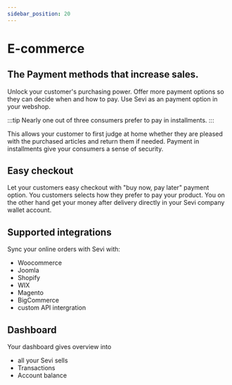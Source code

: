 ```yaml
---
sidebar_position: 20
---
```



# E-commerce 
## The Payment methods that increase sales.

Unlock your customer's purchasing power. Offer more payment options so they can decide when and how to pay. Use Sevi as an payment option in your webshop. 

:::tip
Nearly one out of three consumers prefer to pay in installments. 
:::

This allows your customer to first judge at home whether they are pleased with the purchased articles and return them if needed. Payment in installments give your consumers a sense of security. 

## Easy checkout

Let your customers easy checkout with "buy now, pay later" payment option. You customers selects how they prefer to pay your product. You on the other hand get your money after delivery directly in your Sevi company wallet account. 

## Supported integrations

Sync your online orders with Sevi with:
- Woocommerce
- Joomla
- Shopify
- WIX
- Magento
- BigCommerce
- custom API intergration

## Dashboard
Your dashboard gives overview into 
- all your Sevi sells
- Transactions
- Account balance



